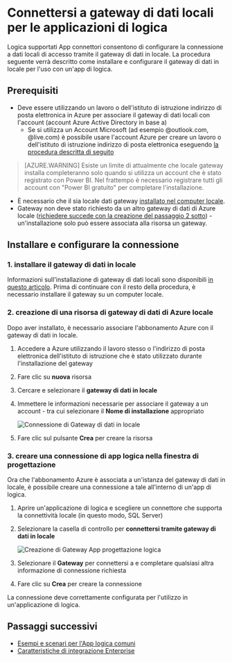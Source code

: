 <properties
   pageTitle="Logica App locale connessione gateway dati | Microsoft Azure"
   description="Informazioni su come creare una connessione al gateway di dati in locale da un'app di logica."
   services="logic-apps"
   documentationCenter=".net,nodejs,java"
   authors="jeffhollan"
   manager="erikre"
   editor=""/>

<tags
   ms.service="logic-apps"
   ms.devlang="multiple"
   ms.topic="article"
   ms.tgt_pltfrm="na"
   ms.workload="integration"
   ms.date="07/05/2016"
   ms.author="jehollan"/>

# <a name="connect-to-the-on-premises-data-gateway-for-logic-apps"></a>Connettersi a gateway di dati locali per le applicazioni di logica

Logica supportati App connettori consentono di configurare la connessione a dati locali di accesso tramite il gateway di dati in locale.  La procedura seguente verrà descritto come installare e configurare il gateway di dati in locale per l'uso con un'app di logica.

## <a name="prerequisites"></a>Prerequisiti

* Deve essere utilizzando un lavoro o dell'istituto di istruzione indirizzo di posta elettronica in Azure per associare il gateway di dati locali con l'account (account Azure Active Directory in base a)
    * Se si utilizza un Account Microsoft (ad esempio @outlook.com, @live.com) è possibile usare l'account Azure per creare un lavoro o dell'istituto di istruzione indirizzo di posta elettronica eseguendo [la procedura descritta di seguito](../virtual-machines/virtual-machines-windows-create-aad-work-id.md#locate-your-default-directory-in-the-azure-classic-portal)

> [AZURE.WARNING] Esiste un limite di attualmente che locale gateway installa completeranno solo quando si utilizza un account che è stato registrato con Power BI.  Nel frattempo è necessario registrare tutti gli account con "Power BI gratuito" per completare l'installazione.

* È necessario che il sia locale dati gateway [installato nel computer locale](app-service-logic-gateway-install.md).
* Gateway non deve stato richiesto da un altro gateway di dati di Azure locale ([richiedere succede con la creazione del passaggio 2 sotto](#2-create-an-azure-on-premises-data-gateway-resource)) - un'installazione solo può essere associata alla risorsa un gateway.

## <a name="installing-and-configuring-the-connection"></a>Installare e configurare la connessione

### <a name="1-install-the-on-premises-data-gateway"></a>1. installare il gateway di dati in locale

Informazioni sull'installazione di gateway di dati locali sono disponibili [in questo articolo](app-service-logic-gateway-install.md).  Prima di continuare con il resto della procedura, è necessario installare il gateway su un computer locale.

### <a name="2-create-an-azure-on-premises-data-gateway-resource"></a>2. creazione di una risorsa di gateway di dati di Azure locale

Dopo aver installato, è necessario associare l'abbonamento Azure con il gateway di dati in locale.

1. Accedere a Azure utilizzando il lavoro stesso o l'indirizzo di posta elettronica dell'istituto di istruzione che è stato utilizzato durante l'installazione del gateway
1. Fare clic su **nuova** risorsa
1. Cercare e selezionare il **gateway di dati in locale**
1. Immettere le informazioni necessarie per associare il gateway a un account - tra cui selezionare il **Nome di installazione** appropriato

    ![Connessione di Gateway di dati in locale][1]
1. Fare clic sul pulsante **Crea** per creare la risorsa

### <a name="3-create-a-logic-app-connection-in-the-designer"></a>3. creare una connessione di app logica nella finestra di progettazione

Ora che l'abbonamento Azure è associata a un'istanza del gateway di dati in locale, è possibile creare una connessione a tale all'interno di un'app di logica.

1. Aprire un'applicazione di logica e scegliere un connettore che supporta la connettività locale (in questo modo, SQL Server)
1. Selezionare la casella di controllo per **connettersi tramite gateway di dati in locale**

    ![Creazione di Gateway App progettazione logica][2]
1. Selezionare il **Gateway** per connettersi a e completare qualsiasi altra informazione di connessione richiesta
1. Fare clic su **Crea** per creare la connessione

La connessione deve correttamente configurata per l'utilizzo in un'applicazione di logica.  

## <a name="next-steps"></a>Passaggi successivi
- [Esempi e scenari per l'App logica comuni](app-service-logic-examples-and-scenarios.md)
- [Caratteristiche di integrazione Enterprise](app-service-logic-enterprise-integration-overview.md)

<!-- Image references -->
[1]: ./media/app-service-logic-gateway-connection/createblade.PNG
[2]: ./media/app-service-logic-gateway-connection/blankconnection.PNG
[3]: ./media/app-service-logic-gateway-connection/checkbox.PNG